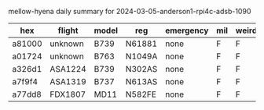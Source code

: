 mellow-hyena daily summary for 2024-03-05-anderson1-rpi4c-adsb-1090

|hex|flight|model|reg|emergency|mil|weirdo|
|--|--|--|--|--|--|--|
|a81000|unknown|B739|N61881|none|F|F|
|a01724|unknown|B763|N1049A|none|F|F|
|a326d1|ASA1224|B739|N302AS|none|F|F|
|a7f9f4|ASA1319|B737|N613AS|none|F|F|
|a77dd8|FDX1807|MD11|N582FE|none|F|F|
